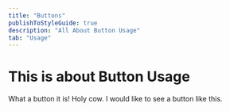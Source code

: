 ```yaml
---
title: "Buttons"
publishToStyleGuide: true
description: "All About Button Usage"
tab: "Usage"
---
```


# This is about Button Usage

What a button it is! Holy cow. I would like to see a button like this.
